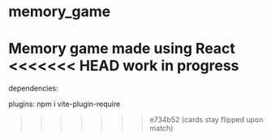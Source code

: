 # memory_game
Memory game made using React
<<<<<<< HEAD
work in progress
=======


dependencies:

plugins: npm i vite-plugin-require
>>>>>>> e734b52 (cards stay flipped upon match)
